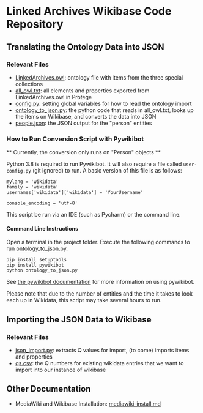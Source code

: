 # Linked Archives Wikibase Code Repository

## Translating the Ontology Data into JSON

### Relevant Files
- [LinkedArchives.owl](LinkedArchives.owl): ontology file with items from the three special collections
- [all_owl.txt](all_owl.txt): all elements and properties exported from LinkedArchives.owl in Protege
- [config.py](config.py): setting global variables for how to read the ontology import 
- [ontology_to_json.py](ontology_to_json.py): the python code that reads in all_owl.txt, looks up the items on Wikibase, and converts the data into JSON
- [people.json](people.json): the JSON output for the "person" entities

### How to Run Conversion Script with Pywikibot

** Currently, the conversion only runs on "Person" objects **

Python 3.8 is required to run Pywikibot.
It will also require a file called `user-config.py` (git ignored) to run. A basic version of this file is as follows:

```
mylang = 'wikidata'
family = 'wikidata'
usernames['wikidata']['wikidata'] = 'YourUsername'

console_encoding = 'utf-8'
```

This script be run via an IDE (such as Pycharm) or the command line.

#### Command Line Instructions
Open a terminal in the project folder. 
Execute the following commands to run [ontology_to_json.py](ontology_to_json.py).

```
pip install setuptools
pip install pywikibot
python ontology_to_json.py
```
See [the pywikibot documentation](https://pypi.org/project/pywikibot/) for more information on using pywikibot.

Please note that due to the number of entities and the time it takes to look each up in Wikidata, this script may take several hours to run.  

## Importing the JSON Data to Wikibase

### Relevant Files
- [json_import.py](json_import.py): extracts Q values for import, (to come) imports items and properties
- [qs.csv](qs.csv): the Q numbers for existing wikidata entries that we want to import into our instance of wikibase

## Other Documentation

- MediaWiki and Wikibase Installation: [mediawiki-install.md](mediawiki_install.md)
